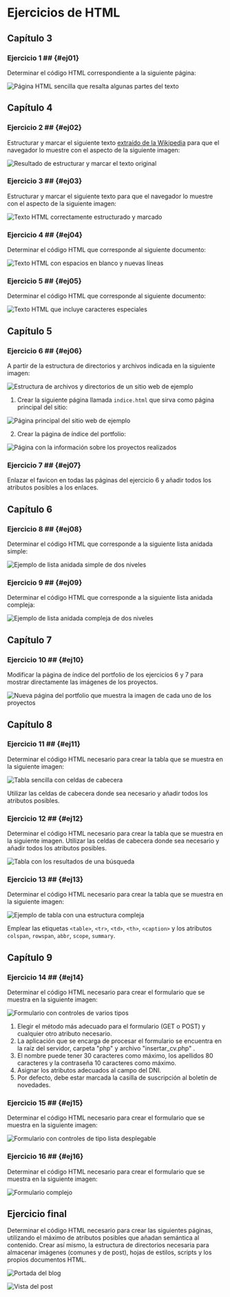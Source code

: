 # Ejercicios de HTML

## Capítulo 3

### Ejercicio 1 ## {#ej01}

Determinar el código HTML correspondiente a la siguiente página:

![Página HTML sencilla que resalta algunas partes del texto](imagenes/cap14/ej01.png)

## Capítulo 4

### Ejercicio 2 ## {#ej02}

Estructurar y marcar el siguiente texto [extraído de la Wikipedia](http://es.wikipedia.org/wiki/Exploraci%C3%B3n_espacial) para que el navegador lo muestre con el aspecto de la siguiente imagen:

![Resultado de estructurar y marcar el texto original](imagenes/cap14/ej02.png)

### Ejercicio 3 ## {#ej03}

Estructurar y marcar el siguiente texto para que el navegador lo muestre con el aspecto de la siguiente imagen:

![Texto HTML correctamente estructurado y marcado](imagenes/cap14/ej03.png)

### Ejercicio 4 ## {#ej04}

Determinar el código HTML que corresponde al siguiente documento:

![Texto HTML con espacios en blanco y nuevas líneas](imagenes/cap14/ej04.png)

### Ejercicio 5 ## {#ej05}

Determinar el código HTML que corresponde al siguiente documento:

![Texto HTML que incluye caracteres especiales](imagenes/cap14/ej05.png)

## Capítulo 5

### Ejercicio 6 ## {#ej06}

A partir de la estructura de directorios y archivos indicada en la siguiente imagen:

![Estructura de archivos y directorios de un sitio web de ejemplo](imagenes/cap14/ej0601.png)

1. Crear la siguiente página llamada `indice.html` que sirva como página principal del sitio:

![Página principal del sitio web de ejemplo](imagenes/cap14/ej0602.png)

2. Crear la página de índice del portfolio:

![Página con la información sobre los proyectos realizados](imagenes/cap14/ej0603.png)

### Ejercicio 7 ## {#ej07}

Enlazar el favicon en todas las páginas del ejercicio 6 y añadir todos los atributos posibles a los enlaces.

## Capítulo 6

### Ejercicio 8 ## {#ej08}

Determinar el código HTML que corresponde a la siguiente lista anidada simple:

![Ejemplo de lista anidada simple de dos niveles](imagenes/cap14/ej08.png)

### Ejercicio 9 ## {#ej09}

Determinar el código HTML que corresponde a la siguiente lista anidada compleja:

![Ejemplo de lista anidada compleja de dos niveles](imagenes/cap14/ej09.png)

## Capítulo 7

### Ejercicio 10 ## {#ej10}

Modificar la página de índice del portfolio de los ejercicios 6 y 7 para mostrar directamente las imágenes de los proyectos.

![Nueva página del portfolio que muestra la imagen de cada uno de los proyectos](imagenes/cap14/ej10.png)

## Capítulo 8

### Ejercicio 11 ## {#ej11}

Determinar el código HTML necesario para crear la tabla que se muestra en la siguiente imagen:

![Tabla sencilla con celdas de cabecera](imagenes/cap14/ej11.png)

Utilizar las celdas de cabecera donde sea necesario y añadir todos los atributos posibles.

### Ejercicio 12 ## {#ej12}

Determinar el código HTML necesario para crear la tabla que se muestra en la siguiente imagen. Utilizar las celdas de cabecera donde sea necesario y añadir todos los atributos posibles.

![Tabla con los resultados de una búsqueda](imagenes/cap14/ej12.png)

### Ejercicio 13 ## {#ej13}

Determinar el código HTML necesario para crear la tabla que se muestra en la siguiente imagen:

![Ejemplo de tabla con una estructura compleja](imagenes/cap14/ej13.png)

Emplear las etiquetas `<table>`, `<tr>`, `<td>`, `<th>`, `<caption>` y los atributos `colspan`, `rowspan`, `abbr`, `scope`, `summary`.

## Capítulo 9

### Ejercicio 14 ## {#ej14}

Determinar el código HTML necesario para crear el formulario que se muestra en la siguiente imagen:

![Formulario con controles de varios tipos](imagenes/cap14/ej14.png)

1. Elegir el método más adecuado para el formulario (GET o POST) y cualquier otro atributo necesario.
2. La aplicación que se encarga de procesar el formulario se encuentra en la raíz del servidor, carpeta "php" y archivo "insertar_cv.php" .
3. El nombre puede tener 30 caracteres como máximo, los apellidos 80 caracteres y la contraseña 10 caracteres como máximo.
4. Asignar los atributos adecuados al campo del DNI.
5. Por defecto, debe estar marcada la casilla de suscripción al boletín de novedades.

### Ejercicio 15 ## {#ej15}

Determinar el código HTML necesario para crear el formulario que se muestra en la siguiente imagen:

![Formulario con controles de tipo lista desplegable](imagenes/cap14/ej15.png)

### Ejercicio 16 ## {#ej16}

Determinar el código HTML necesario para crear el formulario que se muestra en la siguiente imagen:

![Formulario complejo](imagenes/cap14/ej16.png)

## Ejercicio final

Determinar el código HTML necesario para crear las siguientes páginas, utilizando el máximo de atributos posibles que añadan semántica al contenido. Crear así mismo, la estructura de directorios necesaria para almacenar imágenes (comunes y de post), hojas de estilos, scripts y los propios documentos HTML.

![Portada del blog](final/portada.png)

![Vista del post](final/post.png)
